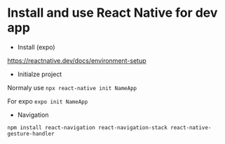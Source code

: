 # Install and use React Native for dev app

- Install (expo)

https://reactnative.dev/docs/environment-setup


- Initialze project

Normaly use ```npx react-native init NameApp```

For expo ```expo init NameApp```


- Navigation

```npm install react-navigation react-navigation-stack react-native-gesture-handler``` 
